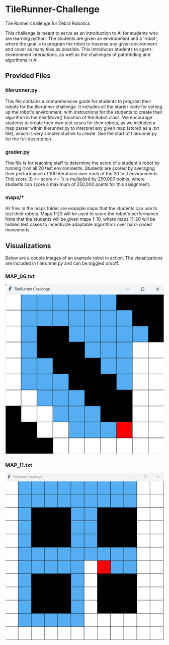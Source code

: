 # TileRunner-Challenge
Tile Runner challenge for Zebra Robotics

This challenge is meant to serve as an introduction to AI for students who are learning python. The students are given an environment and a 'robot', where the goal is to program the robot to traverse any given environment and cover as many tiles as possible. This introduces students to agent-environment interactions, as well as the challenges of pathfinding and algorithms in AI.

## Provided Files

### tilerunner.py

This file contains a comprehensive guide for students to program their robots for the tilerunner challenge. It includes all the starter code for setting up the robot's environment, with instructions for the students to create their algorithm in the nextMove() function of the Robot class. We encourage students to create their own test cases for their robots, as we included a map parser within tilerunner.py to interpret any given map (stored as a .txt file), which is very simple/intuitive to create. See the start of tilerunner.py for the full description.

### grader.py

This file is for teaching staff to determine the score of a student's robot by running it on all 20 test environments. Students are scored by averaging their performance of 100 iterations over each of the 20 test environments. This score (0 <= score <= 1) is multiplied by 250,000 points, where students can score a maximum of 250,000 points for this assignment.

### maps/*

All files in the maps folder are example maps that the students can use to test their robots. Maps 1-20 will be used to score the robot's performance. Note that the students will be given maps 1-10, where maps 11-20 will be hidden test cases to incentivize adaptable algorithms over hard-coded movements.

## Visualizations

Below are a couple images of an example robot in action. The visualizations are included in tilerunner.py and can be toggled on/off.

### MAP_06.txt

![MAP_06_example](https://github.com/ChristopherElchik/TileRunner-Challenge/blob/8538a322c3730de6566eb583dfc55fb324143f7f/images/MAP_06_example.png)

### MAP_11.txt

![MAP_11_example](https://github.com/ChristopherElchik/TileRunner-Challenge/blob/8538a322c3730de6566eb583dfc55fb324143f7f/images/MAP_11_example.png)
